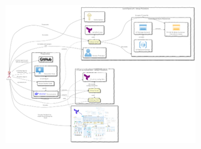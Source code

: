 <div hidden>
@startuml Diagram
!define AzurePuml https://raw.githubusercontent.com/plantuml-stdlib/Azure-PlantUML/release/2-2/dist
!define SPRITESURL https://raw.githubusercontent.com/plantuml-stdlib/gilbarbara-plantuml-sprites/v1.0/sprites

!includeurl AzurePuml/AzureSimplified.puml
!includeurl AzurePuml/AzureCommon.puml

skinparam rectangleBackgroundColor transparent
skinparam defaultFontColor grey
skinparam handwritten true
left to right direction
actor "Person" as user

' #####################################
' # Preparations
' #####################################

rectangle "Preparation" as preparation {

  ' Docker
  !includeurl SPRITESURL/docker.puml
  rectangle "<color:blue><$docker></color> Devcontainer" as devcontainer

  ' Github
  !includeurl SPRITESURL/github.puml
  rectangle "<color:black><$github></color>" as github

  ' Visual Studio
  rectangle "Visual Studio Code" as vsc

  ' Azure Virtual Machine
  !includeurl AzurePuml/Compute/AzureVirtualMachine.puml
  rectangle "<color:AZURE_SYMBOL_COLOR><$AzureVirtualMachine></color> Execution Host" as machine
}

' #####################################
' # Launchpad Setup Procedure
' #####################################

rectangle "Launchpad (LP) - Setup Procedure" as launchpad {
  ' Azure Subscription
  !includeurl AzurePuml/Management/AzureSubscription.puml
  rectangle "<color:#ab9100><$AzureSubscription></color> Subscription" as subscription

  ' Azure User
  !includeurl AzurePuml/Identity/AzureActiveDirectoryUser.puml
  rectangle "<color:AZURE_SYMBOL_COLOR><$AzureActiveDirectoryUser></color> Service Principal" as spn

  ' Shell Script
  file "Setup Script" as setuplp

  ' Terraform
  !includeurl SPRITESURL/terraform.puml
  rectangle "<color:purple><$terraform></color> terraform.exe" as terraform

  rectangle "Launchpad Azure Resources" as azresources {

    ' Resource Group
    !includeurl AzurePuml/Management/AzureResourceGroups.puml
    rectangle "<color:AZURE_SYMBOL_COLOR><$AzureResourceGroups></color> LP Resource Group" as resgroup

    ' Storage Account
    !includeurl AzurePuml/Storage/AzureStorage.puml
    rectangle "<color:AZURE_SYMBOL_COLOR><$AzureStorage></color> LP Storage Account" as straccount

    ' TF-CAF-ES Blob Container
    !includeurl AzurePuml/Storage/AzureBlobStorage.puml
    rectangle "<color:orange><$AzureBlobStorage></color> TF-CAF-ES Blob Container (Terraform state)" as blobtfcafes
  }
}


user -> github: 1) forks repo to own Github organization
user -> machine: 2) clones repo to execution host
user -> vsc: 3) opens repo in

vsc .> machine: is running on
vsc .> devcontainer: opens
devcontainer .> setuplp: contains

user --> devcontainer: 4) connects to
user --> subscription: 5) creates
user --> spn: 6) creates and assigns role
user ---> setuplp: 7) executes

setuplp --> azresources: 8) creates
setuplp --> blobtfcafes: 9) copies TF state file to
setuplp .> terraform: uses

resgroup .> straccount: contains
straccount ..> blobtfcafes: contains



' #####################################
' # TF-CAF-ES-Accelerator
' #####################################

rectangle "TF-CAF-ES-Accelerator - Setup Procedure" as accelerator {
  'Settings File
  file "Settings File" as settingsaccelerator

  'Shell Script
  file "Setup Script" as setupaccelerator

  ' Terraform
  !includeurl SPRITESURL/terraform.puml
  rectangle "<color:purple><$terraform></color> tf-caf-es config files" as terraformaccelerator
}

rectangle "<img:alz-tf-module-overview.png{scale=0.2}>" as cafes

user --> settingsaccelerator: 10) edits
devcontainer ..> settingsaccelerator: contains
devcontainer ..> setupaccelerator: contains
user --> setupaccelerator: 11) executes
setupaccelerator -> terraformaccelerator: 12) creates configuration files
setupaccelerator .> settingsaccelerator: uses

user ---> cafes: 13) uses  Terraform to create Azure Enterprise Scale
cafes .> terraformaccelerator: uses

@enduml
</div>

![](diagram.svg)